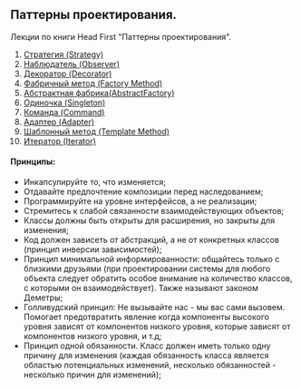 ## Паттерны проектирования.

Лекции по книги Head First "Паттерны проектирования".

1. [Стратегия (Strategy)](Strategy/readme.md)
2. [Наблюдатель (Observer)](Observer/readme.md)
3. [Декоратор (Decorator)](Decorator/readme.md)
4. [Фабричный метод (Factory Method)](FactoryMethod/readme.md)
5. [Абстрактная фабрика(AbstractFactory)](AbstractFactory/readme.md)
6. [Одиночка (Singleton)](Singleton/readme.md)
7. [Команда (Command)](Command/readme.md)
8. [Адаптер (Adapter)](Adapter/readme.md)
9. [Шаблонный метод (Template Method)](TemplateMethod/readme.md)
10. [Итератор (Iterator)](Iterator/readme.md)


#### Принципы:
- Инкапсулируйте то, что изменяется;
- Отдавайте предпочтение композиции перед наследованием;
- Программируйте на уровне интерфейсов, а не реализации;
- Стремитесь к слабой связанности взаимодействующих объектов;
- Классы должны быть открыты для расширения, но закрыты для изменения;
- Код должен зависеть от абстракций, а не от конкретных классов (принцип инверсии зависимостей);
- Принцип минимальной информированности: общайтесь только с близкими друзьями (при проектировании системы
  для любого объекта следует обратить особое внимание на количество классов, с которыми он взаимодействует).
  Также называют законом Деметры;
- Голливудский принцип: Не вызывайте нас - мы вас сами вызовем. Помогает предотвратить явление когда компоненты
  высокого уровня зависят от компонентов низкого уровня, которые зависят от компонентов низкого уровня, и т.д;
- Принцип одной обязанности. Класс должен иметь только одну причину для изменения (каждая обязанность класса
  является областью потенциальных изменений, несколько обязанностей - несколько причин для изменений);